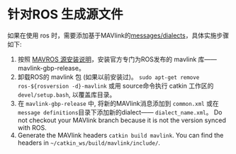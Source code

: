 # 针对ROS 生成源文件

如果在使用 ros 时，需要添加基于MAVlink的[messages/dialects](../messages/README.md)，具体实施步骤如下:

1. 按照 [MAVROS 源安装说明](https://github.com/mavlink/mavros/blob/master/mavros/README.md#source-installation)，安装官方专门为ROS发布的 mavlink 库——mavlink-gbp-release。
2. 卸载ROS的 mavlink 包 (如果以前安装过)。 ```sudo apt-get remove ros-${rosversion -d}-mavlink``` 或用 source命令执行 catkin 工作区的`devel/setup.bash`, 以覆盖库目录。
3. 在 `mavlink-gbp-release` 中, 将新的MAVlink消息添加到 `common.xml` 或在`message definitions`目录下添加新的dialect—— `dialect_name.xml`。 Do not checkout your MAVlink branch because it is not the version synced with ROS.
4. Generate the MAVlink headers `catkin build mavlink`. You can find the headers in `~/catkin_ws/build/mavlink/include/`.